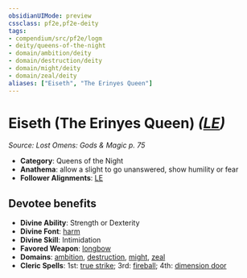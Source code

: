 ```yaml
---
obsidianUIMode: preview
cssclass: pf2e,pf2e-deity
tags:
- compendium/src/pf2e/logm
- deity/queens-of-the-night
- domain/ambition/deity
- domain/destruction/deity
- domain/might/deity
- domain/zeal/deity
aliases: ["Eiseth", "The Erinyes Queen"]
---
```

# Eiseth (The Erinyes Queen) *([LE](/rules/traits/lawful-evil-b1.md))*  
*Source: Lost Omens: Gods & Magic p. 75*  

- **Category**: Queens of the Night
- **Anathema**: allow a slight to go unanswered, show humility or fear
- **Follower Alignments**: [LE](/rules/traits/lawful-evil-b1.md)

## Devotee benefits

- **Divine Ability**: Strength or Dexterity
- **Divine Font**: [harm](/compendium/spells/harm.md)
- **Divine Skill**: Intimidation
- **Favored Weapon**: [longbow](/compendium/equipment/items/longbow.md)
- **Domains**: [ambition](/compendium/setting/domains.md#Ambition), [destruction](/compendium/setting/domains.md#Destruction), [might](/compendium/setting/domains.md#Might), [zeal](/compendium/setting/domains.md#Zeal)
- **Cleric Spells**: 1st: [true strike](/compendium/spells/true-strike.md); 3rd: [fireball](/compendium/spells/fireball.md); 4th: [dimension door](/compendium/spells/dimension-door.md)